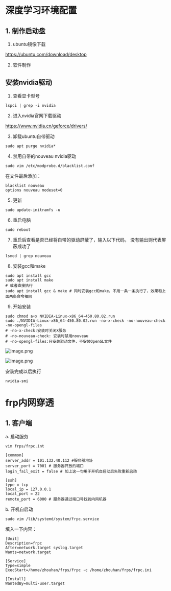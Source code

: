 # 深度学习环境配置
## 1. 制作启动盘

1. ubuntu镜像下载

https://ubuntu.com/download/desktop

2. 软件制作

## 安装nvidia驱动

1. 查看显卡型号

```
lspci | grep -i nvidia
```

2. 进入nvidia官网下载驱动

https://www.nvidia.cn/geforce/drivers/

3. 卸载ubuntu自带驱动

```
sudo apt purge nvidia*
```

4. 禁用自带的nouveau nvidia驱动

```
sudo vim /etc/modprobe.d/blacklist.conf
```

在文件最后添加：

```
blacklist nouveau  
options nouveau modeset=0 
```

5. 更新

```
sudo update-initramfs -u
```

6. 重启电脑

```
sudo reboot
```

7. 重启后查看是否已经将自带的驱动屏蔽了，输入以下代码， 没有输出则代表屏蔽成功了

```
lsmod | grep nouveau
```

8. 安装gcc和make

```
sudo apt install gcc 
sudo apt install make
# 或者直接执行
sudo apt install gcc & make # 同时安装gcc和make，不用一条一条执行了，效果和上面两条命令相同
```

9. 开始安装

```
sudo chmod a+x NVIDIA-Linux-x86_64-450.80.02.run
sudo ./NVIDIA-Linux-x86_64-450.80.02.run -no-x-check -no-nouveau-check -no-opengl-files
# -no-x-check:安装时关闭X服务
# -no-nouveau-check: 安装时禁用nouveau
# -no-opengl-files:只安装驱动文件，不安装OpenGL文件
```

![image.png](http://www.mlzhilu.com/upload/2020/11/image-aab9f3d76fbe4c7293696e3dcb3c1b2b.png)

![image.png](http://www.mlzhilu.com/upload/2020/11/image-3629793f1cfa4ce096618e978b908577.png)

安装完成以后执行

```
nvidia-smi
```

# frp内网穿透

## 1. 客户端

a. 启动服务

```
vim frps/frpc.int
```

```vim
[common]
server_addr = 101.132.40.112 #服务器地址
server_port = 7001 # 服务器开放的端口
login_fail_exit = false # 加上这一句用于开机自启动后失败重新启动

[ssh]
type = tcp
local_ip = 127.0.0.1
local_port = 22
remote_port = 6000 # 服务器通过端口号找到内网机器
```

b. 开机自启动

```
sudo vim /lib/systemd/system/frpc.service
```

填入一下内容：

```
[Unit]
Description=frpc
After=network.target syslog.target
Wants=network.target

[Service]
Type=simple
ExecStart=/home/zhouhan/frps/frpc -c /home/zhouhan/frps/frpc.ini

[Install]
WantedBy=multi-user.target
```



